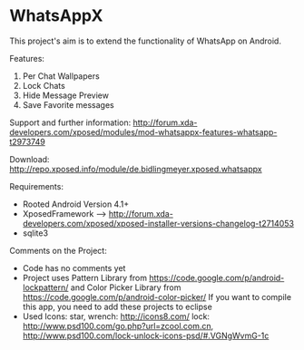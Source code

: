 WhatsAppX
=========
This project's aim is to extend the functionality of WhatsApp on Android.

Features:

1. Per Chat Wallpapers
2. Lock Chats
3. Hide Message Preview
4. Save Favorite messages

Support and further information:
http://forum.xda-developers.com/xposed/modules/mod-whatsappx-features-whatsapp-t2973749

Download:
http://repo.xposed.info/module/de.bidlingmeyer.xposed.whatsappx

Requirements:
 - Rooted Android Version 4.1+
 - XposedFramework --> http://forum.xda-developers.com/xposed/xposed-installer-versions-changelog-t2714053
 - sqlite3
 
Comments on the Project:
 - Code has no comments yet
 - Project uses Pattern Library from https://code.google.com/p/android-lockpattern/
   and Color Picker Library from https://code.google.com/p/android-color-picker/
   If you want to compile this app, you need to add these projects to eclipse
 - Used Icons: 
   star, wrench: http://icons8.com/
   lock: http://www.psd100.com/go.php?url=zcool.com.cn, http://www.psd100.com/lock-unlock-icons-psd/#.VGNgWvmG-1c
